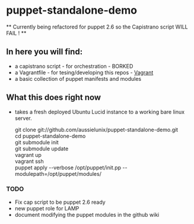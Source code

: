 # puppet-standalone-demo

** Currently being refactored for puppet 2.6 so the Capistrano script WILL FAIL ! **

## In here you will find:

* a capistrano script - for orchestration - BORKED
* a Vagrantfile - for tesing/developing this repos - [Vagrant](http://vagrantup.com/)
* a basic collection of puppet manifests and modules

## What this does right now

* takes a fresh deployed Ubuntu Lucid instance to a working bare linux server.


    git clone git://github.com/aussielunix/puppet-standalone-demo.git  
    cd puppet-standalone-demo  
    git submodule init  
    git submodule update  
    vagrant up  
    vagrant ssh  
    puppet apply --verbose /opt/puppet/init.pp --modulepath=/opt/puppet/modules/  

### TODO


* Fix cap script to be puppet 2.6 ready
* new puppet role for LAMP
* document modifying the puppet modules in the github wiki
